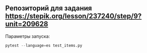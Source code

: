 ## Репозиторий для задания https://stepik.org/lesson/237240/step/9?unit=209628

Параметры запуска:

```python
pytest --language=es test_items.py
```
